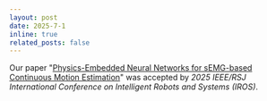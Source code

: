 ```yaml
---
layout: post
date: 2025-7-1
inline: true
related_posts: false
---
```


Our paper "<a href="https://arxiv.org/abs/2506.22459">Physics-Embedded Neural Networks for sEMG-based Continuous Motion Estimation</a>" was accepted by <i>2025 IEEE/RSJ International Conference on Intelligent Robots and Systems (IROS)</i>.
